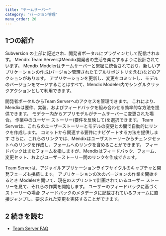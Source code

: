 ```yaml
---
title: "チームサーバー"
category: "バージョン管理"
menu_order: 20
---
```


## 1つの紹介

Subversion の上部に記述され、開発者ポータルにプラグインとして配信されます。 Mendix Team ServerはMendix開発者の生活を楽にするように設計されています。 Mendix Modelerはチームサーバーと緊密に統合されており、新しいアプリケーションの作成(バージョン管理されたモデルリポジトリを含む)などのアクションがあります。 アプリケーションを更新し、変更をコミットし、モデルのバージョンをマージすることはすべて、Mendix Modeler内でシングルクリックアクションとして利用できます。

開発者ポータルからTeam Serverへのアクセスを管理できます。 これにより、Mendixは要件、実装、およびフィードバックを組み合わせる効率的な方法を提供できます。 モデラー内からアプリモデルがチームサーバーに変更された場合。 作業中のユーザー ストーリー(要件を反映して)を選択できます。 Team Serverは、これらのユーザーストーリーとモデルの変更との間で自動的にリンクを作成します。 コミットから関連する要件にナビゲートする方法を提供します さらに、これらのリンクでは、Mendixはユーザストーリーからチェンジセットへのリンクを作成し、フォームへのリンクを含めることができます。 フィードバックはまたフォームを指しますが、Mendixはフィードバック、フォーム、変更セット、およびユーザーストーリー間のリンクを作成できます。

Team Serverは、アジャイルアプリケーションライフサイクルのキャプチャと開発フェーズも接続します。 アプリケーションの次のバージョンの作業を開始するとき Modelerを開いて、現在のスプリントで計画されているユーザー ストーリーを見て、それらの作業を開始します。 ユーザーのフィードバックに基づくストーリーの場合 フィードバックのメタデータに記載されているフォームに直接ジャンプし、要求された変更を実装することができます。

## 2 続きを読む

* [Team Server FAQ](team-server-faq)
